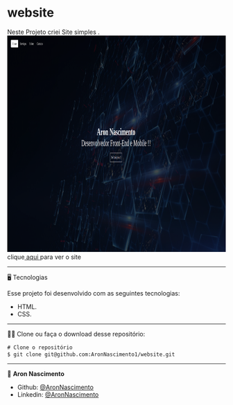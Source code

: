 # website

Neste Projeto criei Site simples .<br>
<a href="https://aronnascimento1.github.io/website/"><img src="/assets/aron.png" width="1000px" height="500px"></a><br>
clique<a href="https://aronnascimento1.github.io/website/"> aqui </a>para ver o site

_________
🖥️ Tecnologias

Esse projeto foi desenvolvido com as seguintes tecnologias:

- HTML.
- CSS.

_________
🧑‍💻 Clone ou faça o download desse repositório:

```
# Clone o repositório
$ git clone git@github.com:AronNascimento1/website.git
```


_________

👤 **Aron Nascimento**
* Github: [@AronNascimento](https://github.com/AronNascimento1)
* Linkedin: [@AronNascimento](https://www.linkedin.com/in/aron-nascimento-a09bbba0/)



